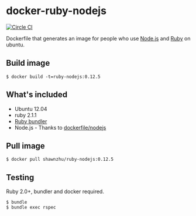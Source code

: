 # docker-ruby-nodejs

[![Circle CI](https://circleci.com/gh/shawnzhu/docker-ruby-nodejs.svg?style=shield)](https://circleci.com/gh/shawnzhu/docker-ruby-nodejs)

Dockerfile that generates an image for people who use [Node.js](http://nodejs.org/) and [Ruby](https://www.ruby-lang.org/) on ubuntu.

## Build image

    $ docker build -t=ruby-nodejs:0.12.5

## What's included

* Ubuntu 12.04
* ruby 2.1.1
* [Ruby bundler](https://github.com/bundler/bundler/)
* Node.js - Thanks to [dockerfile/nodejs](https://github.com/dockerfile/nodejs)

## Pull image

    $ docker pull shawnzhu/ruby-nodejs:0.12.5

## Testing

Ruby 2.0+, bundler and docker required.

    $ bundle
    $ bundle exec rspec
